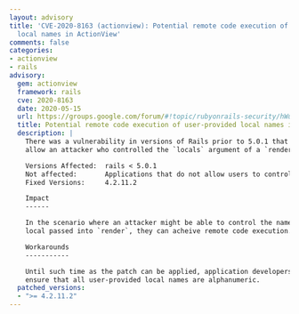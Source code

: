 ```yaml
---
layout: advisory
title: 'CVE-2020-8163 (actionview): Potential remote code execution of user-provided
  local names in ActionView'
comments: false
categories:
- actionview
- rails
advisory:
  gem: actionview
  framework: rails
  cve: 2020-8163
  date: 2020-05-15
  url: https://groups.google.com/forum/#!topic/rubyonrails-security/hWuKcHyoKh0
  title: Potential remote code execution of user-provided local names in ActionView
  description: |
    There was a vulnerability in versions of Rails prior to 5.0.1 that would
    allow an attacker who controlled the `locals` argument of a `render` call.

    Versions Affected:  rails < 5.0.1
    Not affected:       Applications that do not allow users to control the names of locals.
    Fixed Versions:     4.2.11.2

    Impact
    ------

    In the scenario where an attacker might be able to control the name of a
    local passed into `render`, they can acheive remote code execution.

    Workarounds
    -----------

    Until such time as the patch can be applied, application developers should
    ensure that all user-provided local names are alphanumeric.
  patched_versions:
  - ">= 4.2.11.2"
---
```

